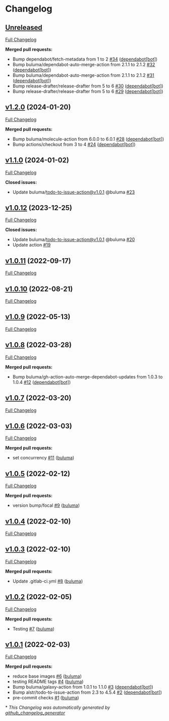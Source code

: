# Changelog

## [Unreleased](https://github.com/buluma/ansible-role-facts/tree/HEAD)

[Full Changelog](https://github.com/buluma/ansible-role-facts/compare/v1.2.0...HEAD)

**Merged pull requests:**

- Bump dependabot/fetch-metadata from 1 to 2 [\#34](https://github.com/buluma/ansible-role-facts/pull/34) ([dependabot[bot]](https://github.com/apps/dependabot))
- Bump buluma/dependabot-auto-merge-action from 2.1.1 to 2.1.2 [\#32](https://github.com/buluma/ansible-role-facts/pull/32) ([dependabot[bot]](https://github.com/apps/dependabot))
- Bump buluma/dependabot-auto-merge-action from 2.1.1 to 2.1.2 [\#31](https://github.com/buluma/ansible-role-facts/pull/31) ([dependabot[bot]](https://github.com/apps/dependabot))
- Bump release-drafter/release-drafter from 5 to 6 [\#30](https://github.com/buluma/ansible-role-facts/pull/30) ([dependabot[bot]](https://github.com/apps/dependabot))
- Bump release-drafter/release-drafter from 5 to 6 [\#29](https://github.com/buluma/ansible-role-facts/pull/29) ([dependabot[bot]](https://github.com/apps/dependabot))

## [v1.2.0](https://github.com/buluma/ansible-role-facts/tree/v1.2.0) (2024-01-20)

[Full Changelog](https://github.com/buluma/ansible-role-facts/compare/v1.1.0...v1.2.0)

**Merged pull requests:**

- Bump buluma/molecule-action from 6.0.0 to 6.0.1 [\#28](https://github.com/buluma/ansible-role-facts/pull/28) ([dependabot[bot]](https://github.com/apps/dependabot))
- Bump actions/checkout from 3 to 4 [\#24](https://github.com/buluma/ansible-role-facts/pull/24) ([dependabot[bot]](https://github.com/apps/dependabot))

## [v1.1.0](https://github.com/buluma/ansible-role-facts/tree/v1.1.0) (2024-01-02)

[Full Changelog](https://github.com/buluma/ansible-role-facts/compare/v1.0.12...v1.1.0)

**Closed issues:**

- Update buluma/todo-to-issue-action@v1.0.1 @buluma [\#23](https://github.com/buluma/ansible-role-facts/issues/23)

## [v1.0.12](https://github.com/buluma/ansible-role-facts/tree/v1.0.12) (2023-12-25)

[Full Changelog](https://github.com/buluma/ansible-role-facts/compare/v1.0.11...v1.0.12)

**Closed issues:**

- Update buluma/todo-to-issue-action@v1.0.1 @buluma [\#20](https://github.com/buluma/ansible-role-facts/issues/20)
- Update action [\#19](https://github.com/buluma/ansible-role-facts/issues/19)

## [v1.0.11](https://github.com/buluma/ansible-role-facts/tree/v1.0.11) (2022-09-17)

[Full Changelog](https://github.com/buluma/ansible-role-facts/compare/v1.0.10...v1.0.11)

## [v1.0.10](https://github.com/buluma/ansible-role-facts/tree/v1.0.10) (2022-08-21)

[Full Changelog](https://github.com/buluma/ansible-role-facts/compare/v1.0.9...v1.0.10)

## [v1.0.9](https://github.com/buluma/ansible-role-facts/tree/v1.0.9) (2022-05-13)

[Full Changelog](https://github.com/buluma/ansible-role-facts/compare/v1.0.8...v1.0.9)

## [v1.0.8](https://github.com/buluma/ansible-role-facts/tree/v1.0.8) (2022-03-28)

[Full Changelog](https://github.com/buluma/ansible-role-facts/compare/v1.0.7...v1.0.8)

**Merged pull requests:**

- Bump buluma/gh-action-auto-merge-dependabot-updates from 1.0.3 to 1.0.4 [\#12](https://github.com/buluma/ansible-role-facts/pull/12) ([dependabot[bot]](https://github.com/apps/dependabot))

## [v1.0.7](https://github.com/buluma/ansible-role-facts/tree/v1.0.7) (2022-03-20)

[Full Changelog](https://github.com/buluma/ansible-role-facts/compare/v1.0.6...v1.0.7)

## [v1.0.6](https://github.com/buluma/ansible-role-facts/tree/v1.0.6) (2022-03-03)

[Full Changelog](https://github.com/buluma/ansible-role-facts/compare/v1.0.5...v1.0.6)

**Merged pull requests:**

- set concurrency [\#11](https://github.com/buluma/ansible-role-facts/pull/11) ([buluma](https://github.com/buluma))

## [v1.0.5](https://github.com/buluma/ansible-role-facts/tree/v1.0.5) (2022-02-12)

[Full Changelog](https://github.com/buluma/ansible-role-facts/compare/v1.0.4...v1.0.5)

**Merged pull requests:**

- version bump/focal [\#9](https://github.com/buluma/ansible-role-facts/pull/9) ([buluma](https://github.com/buluma))

## [v1.0.4](https://github.com/buluma/ansible-role-facts/tree/v1.0.4) (2022-02-10)

[Full Changelog](https://github.com/buluma/ansible-role-facts/compare/v1.0.3...v1.0.4)

## [v1.0.3](https://github.com/buluma/ansible-role-facts/tree/v1.0.3) (2022-02-10)

[Full Changelog](https://github.com/buluma/ansible-role-facts/compare/v1.0.2...v1.0.3)

**Merged pull requests:**

- Update .gitlab-ci.yml [\#8](https://github.com/buluma/ansible-role-facts/pull/8) ([buluma](https://github.com/buluma))

## [v1.0.2](https://github.com/buluma/ansible-role-facts/tree/v1.0.2) (2022-02-05)

[Full Changelog](https://github.com/buluma/ansible-role-facts/compare/v1.0.1...v1.0.2)

**Merged pull requests:**

- Testing [\#7](https://github.com/buluma/ansible-role-facts/pull/7) ([buluma](https://github.com/buluma))

## [v1.0.1](https://github.com/buluma/ansible-role-facts/tree/v1.0.1) (2022-02-03)

[Full Changelog](https://github.com/buluma/ansible-role-facts/compare/9bda9db8f650afbb3aa175235910c88bc147109b...v1.0.1)

**Merged pull requests:**

- reduce base images [\#6](https://github.com/buluma/ansible-role-facts/pull/6) ([buluma](https://github.com/buluma))
- testing README tags [\#4](https://github.com/buluma/ansible-role-facts/pull/4) ([buluma](https://github.com/buluma))
- Bump buluma/galaxy-action from 1.0.1 to 1.1.0 [\#3](https://github.com/buluma/ansible-role-facts/pull/3) ([dependabot[bot]](https://github.com/apps/dependabot))
- Bump alstr/todo-to-issue-action from 2.3 to 4.5.4 [\#2](https://github.com/buluma/ansible-role-facts/pull/2) ([dependabot[bot]](https://github.com/apps/dependabot))
- pre-commit checks [\#1](https://github.com/buluma/ansible-role-facts/pull/1) ([buluma](https://github.com/buluma))



\* *This Changelog was automatically generated by [github_changelog_generator](https://github.com/github-changelog-generator/github-changelog-generator)*
